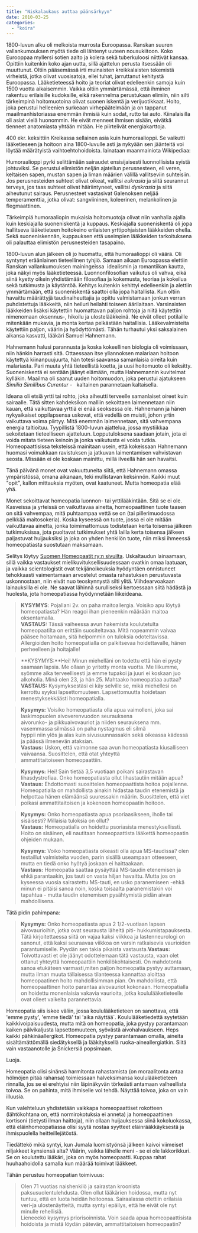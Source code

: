 ```yaml
---
title: "Niskalaukaus auttaa päänsärkyyn"
date: 2010-03-25
categories: 
  - "koira"
---
```


1800-luvun alku oli melkoista murrosta Euroopassa. Ranskan suuren vallankumouksen myötä tiede oli lähtenyt uuteen nousukiitoon. Koko Eurooppaa myllersi sotien aalto ja kolera sekä tuberkuloosi niittivät kansaa. Opittiin kuitenkin koko ajan uutta, sillä ajattelun perusta itsessään oli muuttunut. Oltiin pääsemässä irti muinaisten kreikkalaisten tekemistä virheistä, jotka olivat vuosisatoja, ellei tuhat, jarruttanut kehitystä Euroopassa. Lääketieteessä hoito ja teoriat olivat edelleenkin samoja kuin 1500 vuotta aikaisemmin. Vaikka oltiin ymmärtämässä, että ihminen rakentuu erilaisille kudoksille, eikä rakennelma perustukaan elimiin, niin silti tärkeimpinä hoitomuotoina olivat suonen iskentä ja verijuotikkaat. Hoito, joka perustui helleenien surkeaan virhepäätelmään ja on tappanut maailmanhistoriassa enemmän ihmisiä kuin sodat, rutto tai auto. Kiinalaisilla oli asiat vielä huonommin. He eivät menneet ihmisen sisään, eivätkä tienneet anatomiasta yhtään mitään. He piirtelivät energiakarttoja.  
<!--more-->  
400 ekr. keksittiin Kreikassa sellainen asia kuin humoraalioppi. Se vaikutti lääketieseen ja hoitoon aina 1800-luvulle asti ja nykyään sen jäänteitä voi löytää määrätyistä vaihtoehtohoidoista. lainataan maanmainiota Wikipediaa:

Humoraalioppi pyrki selittämään sairaudet ensisijaisesti luonnollisista syistä johtuviksi. Se perustui elimistön neljän ajatellun perusnesteen, eli veren, keltaisen sapen, mustan sapen ja liman määrien välillä vallitseviin suhteisiin. Jos perusnesteiden suhteet olivat oikeat, vallitsi _eukrasia_ ja siitä seurannut terveys, jos taas suhteet olivat häiriintyneet, vallitsi _dyskrasia_ ja siitä aiheutunut sairaus. Perusnesteet vastasivat Galenoksen neljää temperamenttia, jotka olivat: sangviininen, koleerinen, melankolinen ja flegmaattinen.

Tärkeimpiä humoraaliopin mukaisia hoitomuotoja olivat niin vanhalla ajalla kuin keskiajalla suoneniskentä ja kuppaus. Keskiajalla suoneniskentä oli jopa hallitseva lääketieteen hoitokeino erilaisten yrttipohjaisten lääkkeiden ohella. Sekä suoneniskennän, kuppauksen että useimpien lääkkeiden tarkoituksena oli palauttaa elimistön perusnesteiden tasapaino.

1800-luvun alun jälkeen oli jo huomattu, että humoraalioppi oli väärä. Oli syntynyt eräänlainen tieteellinen tyhjiö. Samaan aikaan Euroopassa elettiin Ranskan vallankumouksen mainingeissa  idealismin ja romantiikan kautta, joka näkyi myös lääketieteessä. Luonnonfilosofian vaikutus oli vahva, eikä siinä kyetty oikein yhdistämään filosofiaa ja kokemusta, teoriaa ja kokeilua sekä tutkimusta ja käytäntöä. Kehitys kuitenkin kehittyi edelleenkin ja alettiin ymmärtämään, että suoneniskentä saattoi olla jopa haitallista. Kun oltiin havaittu määrättyjä taudinaiheuttajia ja opittu valmistamaan jonkun verran puhdistettuja lääkkeitä, niin heiluri heilahti toiseen äärilaitaan. Varsinaisten lääkkeiden lisäksi käytettiin huomattavan paljon rohtoja ja niitä käytettiin nimenomaan oksennus-, hikoilu ja ulostelääkkeinä. Ne eivät olleet potilaille mitenkään mukavia, ja monta kertaa pelkästään haitallisia. Lääkevalmisteita käytettiin paljon, väärin ja hyödyttömästi. Tähän turhautui yksi saksalainen aikansa kasvatti, lääkäri Samuel Hahnemann.

Hahnemann halusi parannusta ja koska kokeellinen biologia oli voimissaan, niin hänkin harrasti sitä. Ottaessaan itse yliannoksen malariaan hoitoon käytettyä kiinanpuujuurta, hän totesi saavansa samanlaisia oireita kuin malariasta. Pari muuta yhtä tieteellistä koetta, ja uusi hoitomuoto oli keksitty. Suoneniskentä ei sentään jäänyt elämään, mutta Hahnemannin kuvitelmat kylläkin. Maailma oli saanut uuden hoitomuodon, joka perustui ajatukseen _Similia Similibus Curentur_ -   kaltainen parannetaan kaltaisella.

Ideana oli etsiä yrtti tai rohto, joka aiheutti terveelle samanlaiset oireet kuin sairaalle. Tätä sitten kahdeksikon malliin sekoittaen laimennetaan niin kauan, että vaikuttavaa yrttiä ei enää seoksessa ole. Hahnemann ja hänen nykyaikaiset oppilapsensa uskovat, että vedellä on muisti, johon yrtin vaikuttava voima piirtyy. Mitä enemmän laimennetaan, sitä vahvempana energia taltioituu. Tyypillistä 1800-luvun ajattelua, jossa mystiikkaa sekoitetaan tieteelliseen ajatteluun. Lopputuloksena saadaan jotain, jota ei voida mitata tieteen keinoin ja jonka vaikutusta ei voida tutkia. Homeopaattisissa teksteissä mainitaan usein, että kokeissaan Hahnemann huomasi voimakkaan ravistuksen ja jatkuvan laimentamisen vahvistavan seosta. Missään ei ole koskaan mainittu, millä ilveellä hän sen havaitsi.

Tänä päivänä monet ovat vakuuttuneita siitä, että Hahnemann omassa ympäristössä, omana aikanaan, teki mullistavan keksinnön. Kaikki muut "opit", kallon mittauksia myöten, ovat kaatuneet. Mutta homeopatia elää yhä.

Monet sekoittavat homeopatia luonnon- tai yrttilääkintään. Sitä se ei ole. Kasveissa ja yrteissä on vaikuttavaa ainetta, homeopaattinen tuote taasen on sitä vahvempaa, mitä puhtaampaa vettä se on (tai pillerimuodossa pelkkää maitosokeria). Koska kyseessä on tuote, jossa ei ole mitään vaikuttavaa ainetta, jonka toimimattomuus todistetaan kerta toisensa jälkeen tutkimuksissa, jota puoltavat tutkimukset yhtä lailla kerta toisensa jälkeen paljastuvat huijauksiksi ja joka on yhden henkilön tuote, niin miksi ihmeessä homeopatiasta suostutaan maksamaan.

Selitys löytyy [Suomen Homeopaatit ry:n sivuilta](http://www.homeopaatit.fi/fi/Etusivu.html). Uskaltaudun lainaamaan, sillä vaikka vastaukset mielikuvituksellisuudessaan ovatkin omaa laatuaan, ja vaikka scientologistit ovat tekijänoikeuksia hyödyntäen onnistuneet tehokkaasti vaimentamaan arvostelut omasta rahastuksen perustuvasta uskonnostaan, niin eivät nuo teoskynnystä silti ylitä. Viihdearvoakaan lainauksilla ei ole. Ne saavat lähinnä surulliseksi kertoessaan siitä hädästä ja huolesta, jota homeopatiassa hyödynnetään liikeideana.

> **KYSYMYS**: Pojallani 2v. on paha maitoallergia. Voisiko apu löytyä homeopatiasta? Hän reagoi ihan pieneenkin määrään maitoa oksentamalla.  
> **VASTAUS:** Tässä vaiheessa avun hakemista koulutetulta homeopaatilta on erittäin suositeltavaa. Mitä nopeammin vaivaa pääsee hoitamaan, sitä helpommin on tuloksia odoteltavissa. Allergioiden hoito homeopatialla on palkitsevaa hoidettavalle, hänen perheelleen ja hoitajalle!

> **KYSYMYS:**Hei! Minun miehelläni on todettu että hän ei pysty saamaan lapsia. Me ollaan jo yritetty monta vuotta. Me liikumme, syömme aika terveellisesti ja emme tupakoi ja juuri ei koskaan juo alkoholia. Minä olen 23, ja hän 25. Mahtaako homeopatiaa auttaa?  
> **VASTAUS:** Kysymyksestäsi ei käy selville se, mikä miehellesi on kerrottu syyksi lapsettomuuteen. Lapsettomuutta hoidetaan menestyksekkäästi homeopatialla.

> **Kysymys:** Voisiko homeopatiasta olla apua vaimolleni, joka sai laskimopuolen aivoverenvuodon seurauksena  
> aivorunko- ja pikkuaivovauriot ja niiden seurauksena mm. vasemmassa silmässä on paha nystagmus eli silmä  
> hyppii niin ylös ja alas kuin sivusuunnassakin sekä oikeassa kädessä ja päässä ilmenevän ataksian.  
> **Vastaus:** Uskon, että vaimonne saa avun homeopatiasta kiusalliseen vaivaansa. Suosittelen, että otat yhteyttä  
> ammattitaitoiseen homeopaattiin.

> **Kysymys:** Hei! Sain tietää 3,5 vuotiaan poikani sairastavan lihasdystrofiaa. Onko homeopatiasta ollut lihastautiin mitään apua?  
> **Vastaus:** Ehdottomasti suosittelen homeopaattista hoitoa pojallenne. Homeopatialla on mahdollista ainakin hidastaa taudin etenemistä ja helpottaa hänen elämäänsä suuressakin määrin. Suosittelen, että viet poikasi ammattitaitoisen ja kokeneen homeopaatin hoitoon.

> **Kysymys:** Onko homeopatiasta apua psoriaasikseen, iholle tai sisäisesti? Millaisia tuloksia on ollut?  
> **Vastaus:** Homeopatialla on hoidettu psoriasista menestyksellissti. Hoito on sisäinen, eli nautitaan homeopaattista lääkettä homeopaatin ohjeiden mukaan.
> 
> **Kysymys:** Voiko homeopatiasta oikeasti olla apua MS-taudissa? olen testaillut valmisteita vuoden, parin sisällä useampaan otteeseen, mutta en tiedä onko hyötyä joskaan ei haittaakaan.  
> **Vastaus:** Homeopatia saattaa pysäyttää MS-taudin etenemisen ja ehkä parantaakin, jos tauti on vasta hiljan havaittu. Mutta jos on kyseessa vuosia sairastettu MS-tauti, en usko paranemiseen -ehkä minun ei pitäisi sanoa noin, koska toisaalta paranemistakin voi tapahtua - mutta taudin etenemisen pysähtymistä pidän aivan mahdollisena.

Tätä pidin pahimpana:

> **Kysymys:** Onko homeopatiasta apua 2 1/2-vuotiaan lapsen aivovaurioihin, jotka ovat seurausta läheltä piti- hukkumistapauksesta. Tätä kirjoitettaessa siitä on vajaa kaksi viikkoa ja lastenneurologi on sanonut, että kaksi seuraavaa viikkoa on varsin ratkaisevia vaurioiden parantumiselle. Pyydän sen takia pikaista vastausta.**Vastaus:** Toivottavasti et ole jäänyt odottelemaan tätä vastausta, vaan olet ottanut yhteyttä homeopaattiin henkilökohtaisesti. On mahdotonta sanoa etukäteen varmasti,miten paljon homeopatia pystyy auttamaan, mutta ilman muuta tällaisessa tilanteessa kannattaa aloittaa homeopaatinen hoito mahdollisimman pian. On mahdollista, että homeopaattinen hoito parantaa aivovauriot kokonaan. Homeopatialla on hoidettu monenlaisia vakavia vaurioita, jotka koululääketieteelle ovat olleet vaikeita parannettavia.

Homeopatia siis iskee väliin, jossa koululääketieteen on sanottava, että 'emme pysty', 'emme tiedä' tai 'aika näyttää´. Koululääketiedettä syytetään kaikkivoipaisuudesta, mutta mitä on homeopatia, joka pystyy parantamaan kaiken pälvikaljusta lapsettomuuteen, syövästä aivohalvaukseen. Heps kaikki pähkinäallergikot. Homeopatia pystyy parantamaan omalla, aineita sisältämättömällä siedätyksellä ja lääkityksellä ruoka-aineallergiatkin. Siitä vain vastaanotolle ja Snickersiä popsimaan.

Luoja.

Homeopatia olisi sinänsä harmitonta rahastamista (on moraalitonta antaa hölmöjen pitää rahansa) toimiessaan halveksimansa koululääketieteen rinnalla, jos se ei erehtyisi niin läpinäkyvän törkeästi antamaan valheellista toivoa. Se on pahinta, mitä ihmiselle voi tehdä. Näyttää toivoa, joka on vain illuusia.

Kun valehteluun yhdistetään vaikkapa homeopaattiset rokotteen (lähtökohtana on, että normirokotuksia ei anneta) ja homeopaattinen kortisoni (tietysti ilman haittoja), niin ollaan huijauksessa siinä kokoluokassa, että eläinhomeopatiassa olisi syytä nostaa syytteet eläinrääkkäyksestä ja ihmispuolella heitteillejätöstä.

Tiedättekö mikä syntyi, kun Jumala luomistyönsä jälkeen kaivoi viimeiset niljakkeet kynsiensä alta? Väärin, vaikka lähelle meni - se ei ole lakkorikkuri. Se on koulutettu lääkäri, joka on myös homeopaatti. Kuppaa rahat huuhaahoidolla samalla kun määrää toimivat lääkkeet.

Tähän perustuu homeopatian toimivuus:

> Olen 71 vuotias naishenkilö ja sairastan kroonista paksusuolentulehdusta. Olen ollut lääkärien hoidossa, mutta nyt tuntuu, että en luota heidän hoitoonsa. Sairaalassa otettiin erilaisia veri-ja ulostenäytteitä, mutta syntyi epäilys, että he eivät ole nyt minulle rehellisiä.  
> Lieneeekö kysymys priorisoinnista. Voin saada apua homeopaattisista hoidoista ja mistä löydän pätevän, ammattitaitoisen homeopaatin?
